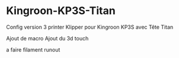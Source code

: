 # Kingroon-KP3S-Titan
Config version 3 printer Klipper pour Kingroon KP3S avec Tête Titan

Ajout de macro
Ajout du 3d touch

a faire filament runout
